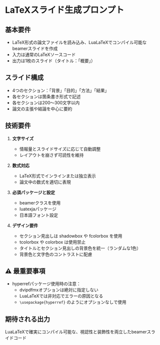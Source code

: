 # LaTeXスライド生成プロンプト

## 基本要件
- LaTeX形式の論文ファイルを読み込み、LuaLaTeXでコンパイル可能なbeamerスライドを作成
- 入力は通常のLaTeXソースコード
- 出力は1枚のスライド（タイトル：「概要」）

## スライド構成
- 4つのセクション：「背景」「目的」「方法」「結果」
- 各セクションは箇条書き形式で記述
- 各セクションは200〜300文字以内
- 論文の主張や結論を中心に要約

## 技術要件
1. **文字サイズ**
   - 情報量とスライドサイズに応じて自動調整
   - レイアウトを崩さず可読性を維持

2. **数式対応**
   - LaTeX形式でインラインまたは独立表示
   - 論文中の数式を適切に表現

3. **必須パッケージと設定**
   - beamerクラスを使用
   - luatexjaパッケージ
   - 日本語フォント設定

4. **デザイン要件**
   - セクション見出しは shadowbox や fcolorbox を使用
   - tcolorbox や colorbox は使用禁止
   - タイトルとセクション見出しの背景色を統一（ランダムな1色）
   - 背景色と文字色のコントラストに配慮

## ⚠️ 最重要事項
- hyperrefパッケージ使用時の注意：
  - dvipdfmxオプションは絶対に指定しない
  - LuaLaTeXでは非対応でエラーの原因となる
  - `\usepackage{hyperref}` のようにオプションなしで使用

## 期待される出力
LuaLaTeXで確実にコンパイル可能な、視認性と装飾性を両立したbeamerスライドコード 